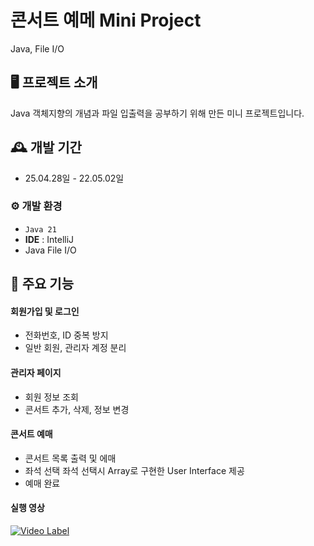 # 콘서트 예메 Mini Project
Java, File I/O


## 🖥️ 프로젝트 소개
Java 객체지향의 개념과 파일 입출력을 공부하기 위해 만든 미니 프로젝트입니다.
<br>

## 🕰️ 개발 기간
* 25.04.28일 - 22.05.02일


### ⚙️ 개발 환경
- `Java 21`
- **IDE** : IntelliJ
- Java File I/O

## 📌 주요 기능
#### 회원가입 및 로그인
- 전화번호, ID 중복 방지
- 일반 회원, 관리자 계정 분리

#### 관리자 페이지 
- 회원 정보 조회
- 콘서트 추가, 삭제, 정보 변경

#### 콘서트 예매 
- 콘서트 목록 출력 및 에매 
- 좌석 선택 좌석 선택시 Array로 구현한 User Interface 제공
- 예매 완료

#### 실행 영상
[![Video Label](http://img.youtube.com/vi/J0O3uLjEI48/0.jpg)](https://youtu.be/J0O3uLjEI48)

